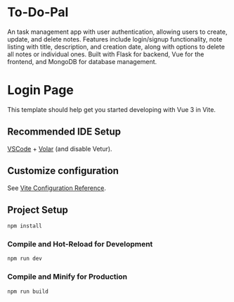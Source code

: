 # To-Do-Pal
An task management app with user authentication, allowing users to create, update, and delete notes. Features include login/signup functionality, note listing with title, description, and creation date, along with options to delete all notes or individual ones. Built with Flask for backend, Vue for the frontend, and MongoDB for database management.






# Login Page

This template should help get you started developing with Vue 3 in Vite.

## Recommended IDE Setup

[VSCode](https://code.visualstudio.com/) + [Volar](https://marketplace.visualstudio.com/items?itemName=Vue.volar) (and disable Vetur).

## Customize configuration

See [Vite Configuration Reference](https://vitejs.dev/config/).

## Project Setup

```sh
npm install
```

### Compile and Hot-Reload for Development

```sh
npm run dev
```

### Compile and Minify for Production

```sh
npm run build
```
